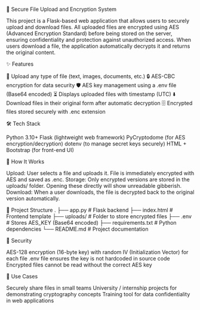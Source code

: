 🔐 Secure File Upload and Encryption System

This project is a Flask-based web application that allows users to securely upload and download files.
All uploaded files are encrypted using AES (Advanced Encryption Standard) before being stored on the server, ensuring confidentiality and protection against unauthorized access.
When users download a file, the application automatically decrypts it and returns the original content.

✨ Features

📂 Upload any type of file (text, images, documents, etc.)
🔒 AES-CBC encryption for data security
🛡️ AES key management using a .env file (Base64 encoded)
⏳ Displays uploaded files with timestamp (UTC)
⬇️ Download files in their original form after automatic decryption
🗄️ Encrypted files stored securely with .enc extension

🛠️ Tech Stack

Python 3.10+
Flask (lightweight web framework)
PyCryptodome (for AES encryption/decryption)
dotenv (to manage secret keys securely)
HTML + Bootstrap (for front-end UI)

🚀 How It Works

Upload: User selects a file and uploads it.
File is immediately encrypted with AES and saved as <filename>.enc.
Storage: Only encrypted versions are stored in the uploads/ folder.
Opening these directly will show unreadable gibberish.
Download: When a user downloads, the file is decrypted back to the original version automatically.

📂 Project Structure
.
├── app.py           # Flask backend
├── index.html       # Frontend template
├── uploads/         # Folder to store encrypted files
├── .env             # Stores AES_KEY (Base64 encoded)
├── requirements.txt # Python dependencies
└── README.md        # Project documentation

🔑 Security

AES-128 encryption (16-byte key) with random IV (Initialization Vector) for each file
.env file ensures the key is not hardcoded in source code
Encrypted files cannot be read without the correct AES key


🎯 Use Cases

Securely share files in small teams
University / internship projects for demonstrating cryptography concepts
Training tool for data confidentiality in web applications
